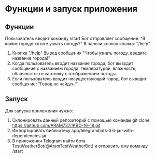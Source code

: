 # Функции и запуск приложения

## Функции

Пользователь вводит команду /start
Бот отправляет сообщение: "В каком городе хотите узнать погоду?"
В панели кнопок кнопка: "/help"

1. Кнопка "/help" Вывод сообщения "Чтобы узнать погоду, введите название города!"
2. Когда пользователь вводит название города, бот выводит сообщение с названием города, температурой, влажность, облачностью и картинку с отображением погоды.
3. Если пользователь вводит несуществующий город, бот выводит сообщение: "Город не найден!"

## Запуск

Для запуска приложения нужно:
1. Склонировать данный репозиторий с помощью команды git clone https://github.com/ARAM737/IKBO-16-19.git
2. Импортировать библиотеку app/telegrambots-3.6-jar-with-dependencies.jar
3. В приложении Telegram найти бота TestWeatherBot(@AramTestWeatherBot) и отправить ему команду /start